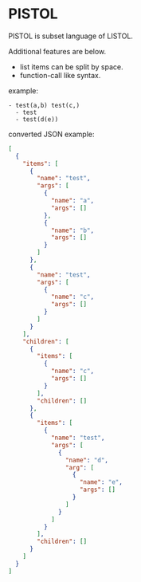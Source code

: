 # PISTOL

PISTOL is subset language of LISTOL.

Additional features are below.

- list items can be split by space.
- function-call like syntax.

example:

```pistol
- test(a,b) test(c,)
  - test
  - test(d(e))
```

converted JSON example:

```json
[
  {
    "items": [
      {
        "name": "test",
        "args": [
          {
            "name": "a",
            "args": []
          },
          {
            "name": "b",
            "args": []
          }
        ]
      },
      {
        "name": "test",
        "args": [
          {
            "name": "c",
            "args": []
          }
        ]
      }
    ],
    "children": [
      {
        "items": [
          {
            "name": "c",
            "args": []
          }
        ],
        "children": []
      },
      {
        "items": [
          {
            "name": "test",
            "args": [
              {
                "name": "d",
                "arg": [
                  {
                    "name": "e",
                    "args": []
                  }
                ]
              }
            ]
          }
        ],
        "children": []
      }
    ]
  }
]
```
